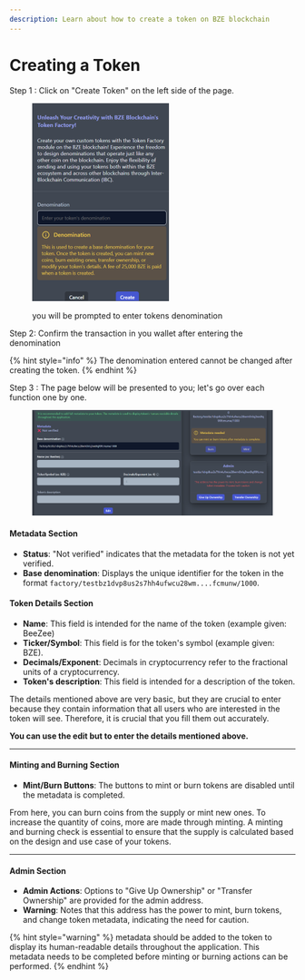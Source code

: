 ```yaml
---
description: Learn about how to create a token on BZE blockchain
---
```


# Creating a Token

Step 1 : Click on "Create Token" on the left side of the page.

<figure><img src="../../.gitbook/assets/image (16).png" alt="" width="241"><figcaption><p>you will be prompted to enter tokens denomination</p></figcaption></figure>

Step 2: Confirm the transaction in you wallet after entering the denomination&#x20;

{% hint style="info" %}
The denomination entered cannot be changed after creating the token.
{% endhint %}

Step 3 : The page below will be presented to you; let's go over each function one by one.

<figure><img src="../../.gitbook/assets/image (48).png" alt=""><figcaption></figcaption></figure>

#### Metadata Section

* **Status**: "Not verified" indicates that the metadata for the token is not yet verified.&#x20;
* **Base denomination**: Displays the unique identifier for the token in the format `factory/testbz1dvp8us2s7hh4ufwcu28wm....fcmunw/1000`.&#x20;

#### Token Details Section

* **Name**: This field is intended for the name of the token (example given: BeeZee)
* **Ticker/Symbol**: This field is for the token's symbol (example given: BZE).
* **Decimals/Exponent**: Decimals in cryptocurrency refer to the fractional units of a cryptocurrency.&#x20;
* **Token's description**: This field is intended for a description of the token.

The details mentioned above are very basic, but they are crucial to enter because they contain information that all users who are interested in the token will see. Therefore, it is crucial that you fill them out accurately.

**You can use the edit but to enter the details mentioned above.**

***

#### Minting and Burning Section

* **Mint/Burn Buttons**: The buttons to mint or burn tokens are disabled until the metadata is completed.

From here, you can burn coins from the supply or mint new ones. To increase the quantity of coins, more are made through minting. A minting and burning check is essential to ensure that the supply is calculated based on the design and use case of your tokens.

***

#### Admin Section

* **Admin Actions**: Options to "Give Up Ownership" or "Transfer Ownership" are provided for the admin address.
* **Warning**: Notes that this address has the power to mint, burn tokens, and change token metadata, indicating the need for caution.

{% hint style="warning" %}
metadata should be added to the token to display its human-readable details throughout the application. This metadata needs to be completed before minting or burning actions can be performed.
{% endhint %}
